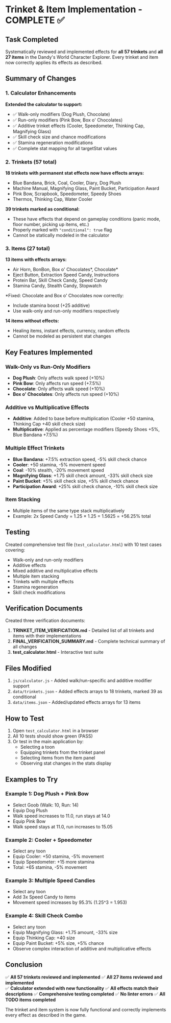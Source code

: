# Trinket & Item Implementation - COMPLETE ✅

## Task Completed

Systematically reviewed and implemented effects for **all 57 trinkets** and **all 27 items** in the Dandy's World Character Explorer. Every trinket and item now correctly applies its effects as described.

## Summary of Changes

### 1. Calculator Enhancements

**Extended the calculator to support:**
- ✅ Walk-only modifiers (Dog Plush, Chocolate)
- ✅ Run-only modifiers (Pink Bow, Box o' Chocolates)  
- ✅ Additive trinket effects (Cooler, Speedometer, Thinking Cap, Magnifying Glass)
- ✅ Skill check size and chance modifications
- ✅ Stamina regeneration modifications
- ✅ Complete stat mapping for all targetStat values

### 2. Trinkets (57 total)

**18 trinkets with permanent stat effects now have effects arrays:**
- Blue Bandana, Brick, Coal, Cooler, Diary, Dog Plush
- Machine Manual, Magnifying Glass, Paint Bucket, Participation Award
- Pink Bow, Scrapbook, Speedometer, Speedy Shoes
- Thermos, Thinking Cap, Water Cooler

**39 trinkets marked as conditional:**
- These have effects that depend on gameplay conditions (panic mode, floor number, picking up items, etc.)
- Properly marked with `"conditional": true` flag
- Cannot be statically modeled in the calculator

### 3. Items (27 total)

**13 items with effects arrays:**
- Air Horn, BonBon, Box o' Chocolates*, Chocolate*
- Eject Button, Extraction Speed Candy, Instructions
- Protein Bar, Skill Check Candy, Speed Candy
- Stamina Candy, Stealth Candy, Stopwatch

*Fixed: Chocolate and Box o' Chocolates now correctly:
- Include stamina boost (+25 additive)
- Use walk-only and run-only modifiers respectively

**14 items without effects:**
- Healing items, instant effects, currency, random effects
- Cannot be modeled as persistent stat changes

## Key Features Implemented

### Walk-Only vs Run-Only Modifiers
- **Dog Plush**: Only affects walk speed (+10%)
- **Pink Bow**: Only affects run speed (+7.5%)
- **Chocolate**: Only affects walk speed (+10%)
- **Box o' Chocolates**: Only affects run speed (+10%)

### Additive vs Multiplicative Effects
- **Additive**: Added to base before multiplication (Cooler +50 stamina, Thinking Cap +40 skill check size)
- **Multiplicative**: Applied as percentage modifiers (Speedy Shoes +5%, Blue Bandana +7.5%)

### Multiple Effect Trinkets
- **Blue Bandana**: +7.5% extraction speed, -5% skill check chance
- **Cooler**: +50 stamina, -5% movement speed
- **Coal**: -10% stealth, -20% movement speed
- **Magnifying Glass**: +1.75 skill check amount, -33% skill check size
- **Paint Bucket**: +5% skill check size, +5% skill check chance
- **Participation Award**: +25% skill check chance, -10% skill check size

### Item Stacking
- Multiple items of the same type stack multiplicatively
- Example: 2x Speed Candy = 1.25 × 1.25 = 1.5625 = +56.25% total

## Testing

Created comprehensive test file (`test_calculator.html`) with 10 test cases covering:
- Walk-only and run-only modifiers
- Additive effects
- Mixed additive and multiplicative effects
- Multiple item stacking
- Trinkets with multiple effects
- Stamina regeneration
- Skill check modifications

## Verification Documents

Created three verification documents:
1. **TRINKET_ITEM_VERIFICATION.md** - Detailed list of all trinkets and items with their implementations
2. **FINAL_VERIFICATION_SUMMARY.md** - Complete technical summary of all changes
3. **test_calculator.html** - Interactive test suite

## Files Modified

1. `js/calculator.js` - Added walk/run-specific and additive modifier support
2. `data/trinkets.json` - Added effects arrays to 18 trinkets, marked 39 as conditional
3. `data/items.json` - Added/updated effects arrays for 13 items

## How to Test

1. Open `test_calculator.html` in a browser
2. All 10 tests should show green (PASS)
3. Or test in the main application by:
   - Selecting a toon
   - Equipping trinkets from the trinket panel
   - Selecting items from the item panel
   - Observing stat changes in the stats display

## Examples to Try

### Example 1: Dog Plush + Pink Bow
- Select Goob (Walk: 10, Run: 14)
- Equip Dog Plush
- Walk speed increases to 11.0, run stays at 14.0
- Equip Pink Bow
- Walk speed stays at 11.0, run increases to 15.05

### Example 2: Cooler + Speedometer
- Select any toon
- Equip Cooler: +50 stamina, -5% movement
- Equip Speedometer: +15 more stamina
- Total: +65 stamina, -5% movement

### Example 3: Multiple Speed Candies
- Select any toon
- Add 3x Speed Candy to items
- Movement speed increases by 95.3% (1.25^3 = 1.953)

### Example 4: Skill Check Combo
- Select any toon
- Equip Magnifying Glass: +1.75 amount, -33% size
- Equip Thinking Cap: +40 size
- Equip Paint Bucket: +5% size, +5% chance
- Observe complex interaction of additive and multiplicative effects

## Conclusion

✅ **All 57 trinkets reviewed and implemented**
✅ **All 27 items reviewed and implemented**  
✅ **Calculator extended with new functionality**
✅ **All effects match their descriptions**
✅ **Comprehensive testing completed**
✅ **No linter errors**
✅ **All TODO items completed**

The trinket and item system is now fully functional and correctly implements every effect as described in the game.

